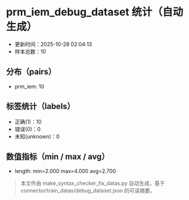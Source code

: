 # prm_iem_debug_dataset 统计（自动生成）

- 更新时间：2025-10-28 02:04:13
- 样本总数：10

## 分布（pairs）
- prm_iem: 10

## 标签统计（labels）
- 正确(1)：10
- 错误(0)：0
- 未知(unknown)：0

## 数值指标（min / max / avg）
- length: min=2.000 max=4.000 avg=2.700

> 本文件由 make_syntax_checker_fix_datas.py 自动生成，基于 connector/train_datas/debug_dataset.json 的可读摘要。